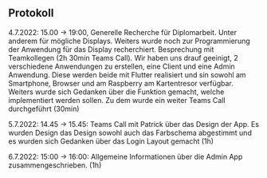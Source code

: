 ## Protokoll

4.7.2022: 15.00 -> 19:00, Generelle Recherche für Diplomarbeit. Unter anderem für mögliche Displays. Weiters wurde noch zur Programmierung der Anwendung für das Display recherchiert. Besprechung mit Teamkollegen (2h 30min Teams Call). Wir haben uns drauf geeinigt, 2 verschiedene Anwendungen zu erstellen, eine Client und eine Admin Anwendung. Diese werden beide mit Flutter realisiert und sin sowohl am Smartphone, Browser und am Raspberry am Kartentresor verfügbar. Weiters wurde sich Gedanken über die Funktion gemacht, welche implementiert werden sollen. Zu dem wurde ein weiter Teams Call durchgeführt (30min)

5.7.2022: 14.45 -> 15.45: Teams Call mit Patrick über das Design der App. Es wurden Design das Design sowohl auch das Farbschema abgestimmt und es wurden sich Gedanken über das Login Layout gemacht (1h)

6.7.2022: 15:00 -> 16:00: Allgemeine Informationen über die Admin App zusammengeschrieben. (1h)
